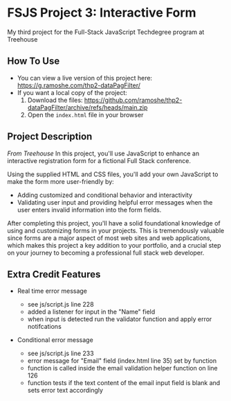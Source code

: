 # FSJS Project 3: Interactive Form
 My third project for the Full-Stack JavaScript Techdegree program at Treehouse

## How To Use
 - You can view a live version of this project here: https://g.ramoshe.com/thp2-dataPagFilter/
 - If you want a local copy of the project:
    1. Download the files: https://github.com/ramoshe/thp2-dataPagFilter/archive/refs/heads/main.zip
    2. Open the `index.html` file in your browser

## Project Description
*From Treehouse*
In this project, you'll use JavaScript to enhance an interactive registration form for a fictional Full Stack conference.

Using the supplied HTML and CSS files, you'll add your own JavaScript to make the form more user-friendly by:
 - Adding customized and conditional behavior and interactivity
 - Validating user input and providing helpful error messages when the user enters invalid information into the form fields.

After completing this project, you'll have a solid foundational knowledge of using and customizing forms in your projects. This is tremendously valuable since forms are a major aspect of most web sites and web applications, which makes this project a key addition to your portfolio, and a crucial step on your journey to becoming a professional full stack web developer.

## Extra Credit Features
- Real time error message
    - see js/script.js line 228
    - added a listener for input in the "Name" field
    - when input is detected run the validator function and apply error notifcations

- Conditional error message
    - see js/script.js line 233
    - error message for "Email" field (index.html line 35) set by function
    - function is called inside the email validation helper function on line 126
    - function tests if the text content of the email input field is blank and sets error text accordingly
